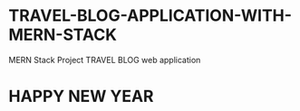 # TRAVEL-BLOG-APPLICATION-WITH-MERN-STACK
MERN Stack Project TRAVEL BLOG web application 
# HAPPY NEW YEAR
